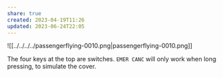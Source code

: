 ```yaml
---
share: true
created: 2023-04-19T11:26
updated: 2023-06-24T22:05
---
```

![[../../../../passengerflying-0010.png|passengerflying-0010.png]]

The four keys at the top are switches.
`EMER CANC` will only work when long pressing, to simulate the cover.
